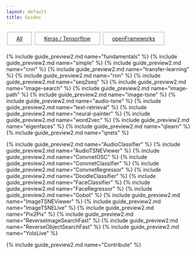 ```yaml
---
layout: default
title: Guides
---
```


<style>
.project {
    width:280px;
    height:200px;
    margin:10px;
    padding:0px;
    position:relative;
    display:inline-block;
    text-align:left;
}

.overlay {
	width:100%;
    height:100%;
    position:absolute;
    top:0;
    left:0;
    display:inline-block;
    -webkit-box-sizing:border-box;
    -moz-box-sizing:border-box;
    box-sizing:border-box;
    color:white;
}

.overlay_title {
    font-size:1.25em;
    background:rgba(0,0,0,0.7);
    padding:7px;
}
/*
.overlay_description {
    font-size:1.1em;
    background:rgba(0,0,0,0.7);
    margin-top:0px;
    padding:4px;
    width: 100%;
    border-top: 1px solid rgba(255,255,255,0.45);
}*/
.overlay_summary {
    font-size:0.95em;
    background:rgba(0,0,0,0.7);
    display: none;
    margin-top:8px;
    /*padding:10px;*/
    width: 100%;
}
.project a:hover .overlay_summary {
    display:inline-block;
}
.overlay .overlay_summary li {
    padding:2px;
}



#platforms {
	margin-top:10px;
	margin-bottom:20px;
}
.platform {
	border: 1px solid #aaa;
	padding-bottom: 8px;
	padding-top: 8px;
	padding-left: 24px;
	padding-right: 24px;
	margin: 2px;
	display:inline-block;
}

</style>



<div id="platforms">
	<div id="platform_all" class="platform"><a href="javascript:displayAll();">All</a></div>
	<div id="platform_python" class="platform"><a href="javascript:displayByKey('python');">Keras / Tensorflow</a></div>
	<div id="platform_openframeworks" class="platform"><a href="javascript:displayByKey('openframeworks');">openFrameworks</a></div>
</div>


{% include guide_preview2.md name="fundamentals" %}
{% include guide_preview2.md name="simple" %}
{% include guide_preview2.md name="cnn" %}
{% include guide_preview2.md name="transfer-learning" %}
{% include guide_preview2.md name="rnn" %}
{% include guide_preview2.md name="seq2seq" %}
{% include guide_preview2.md name="image-search" %}
{% include guide_preview2.md name="image-path" %}
{% include guide_preview2.md name="image-tsne" %}
{% include guide_preview2.md name="audio-tsne" %}
{% include guide_preview2.md name="text-retrieval" %}
{% include guide_preview2.md name="neural-painter" %}
{% include guide_preview2.md name="word2vec" %}
{% include guide_preview2.md name="eigenfaces" %}
{% include guide_preview2.md name="qlearn" %}
{% include guide_preview2.md name="qnets" %}


{% include guide_preview2.md name="AudioClassifier" %}
{% include guide_preview2.md name="AudioTSNEViewer" %}
{% include guide_preview2.md name="ConvnetOSC" %}
{% include guide_preview2.md name="ConvnetClassifier" %}
{% include guide_preview2.md name="ConvnetRegressor" %}
{% include guide_preview2.md name="DoodleClassifier" %}
{% include guide_preview2.md name="FaceClassifier" %}
{% include guide_preview2.md name="FaceRegressor" %}
{% include guide_preview2.md name="Gobot" %}
{% include guide_preview2.md name="ImageTSNEViewer" %}
{% include guide_preview2.md name="ImageTSNELive" %}
{% include guide_preview2.md name="Pix2Pix" %}
{% include guide_preview2.md name="ReverseImageSearchFast" %}
{% include guide_preview2.md name="ReverseObjectSearchFast" %}
{% include guide_preview2.md name="YoloLive" %}


{% include guide_preview2.md name="Contribute" %}






<script>
function displayAll() {
	var d = document.getElementsByClassName("project");
	for(var i = 0; i < d.length; i++){ d[i].style.display = "inline-block"; }
};
function hideAll() {
	var d = document.getElementsByClassName("project");
	for(var i = 0; i < d.length; i++){ d[i].style.display = "none"; }	
};
function displayByKey(keyword) {
	hideAll();
	d = document.getElementsByClassName("project "+keyword);
	for(var i = 0; i < d.length; i++){ d[i].style.display = "inline-block"; }
	// document.getElementsByClassName("platform").forEach(function (d){
	// 	d.style.border = "1px solid #000";
	// });
	document.getElementById("platform_"+keyword).style.border = "3px solid #0a0";
//	document.getElementsByClassName("displayAll")[0].style.display = "block";
};

</script>